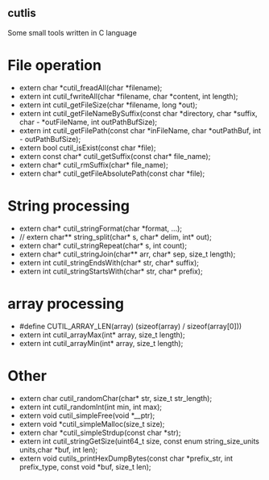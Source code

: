 <!--
 * @Author       : lixiangjun.michael@foxmial.com
 * @Date         : 2023-07-12
 * @FilePath     : README.md
 * @Description  : Description
-->
cutlis                 
---
Some small tools written in C language


# File operation
- extern char *cutil_freadAll(char *filename);
- extern int cutil_fwriteAll(char *filename, char *content, int length);
- extern int cutil_getFileSize(char *filename, long *out);
- extern int cutil_getFileNameBySuffix(const char *directory, char *suffix, char - *outFileName, int outPathBufSize);
- extern int cutil_getFilePath(const char *inFileName, char *outPathBuf, int - outPathBufSize);
- extern bool cutil_isExist(const char *file);
- extern const char* cutil_getSuffix(const char* file_name);
- extern char* cutil_rmSuffix(char* file_name);
- extern char* cutil_getFileAbsolutePath(const char *file);


# String processing
- extern char* cutil_stringFormat(char *format, ...);
- // extern char** string_split(char* s, char* delim, int* out);
- extern char* cutil_stringRepeat(char* s, int count);
- extern char* cutil_stringJoin(char** arr, char* sep, size_t length);
- extern int cutil_stringEndsWith(char* str, char* suffix);
- extern int cutil_stringStartsWith(char* str, char* prefix);

# array processing
- #define CUTIL_ARRAY_LEN(array) (sizeof(array) / sizeof(array[0]))
- extern int cutil_arrayMax(int* array, size_t length);
- extern int cutil_arrayMin(int* array, size_t length);

# Other
- extern char cutil_randomChar(char* str, size_t str_length);
- extern int cutil_randomInt(int min, int max);
- extern void cutil_simpleFree(void *__ptr);
- extern void *cutil_simpleMalloc(size_t size);
- extern char *cutil_simpleStrdup(const char *str);
- extern int cutil_stringGetSize(uint64_t size, const enum string_size_units units,char *buf, int len);
- extern void cutils_printHexDumpBytes(const char *prefix_str, int prefix_type, const void *buf, size_t len);
